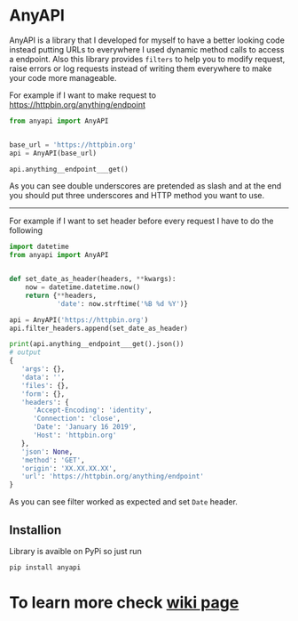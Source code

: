 # AnyAPI
AnyAPI is a library that I developed for myself to have a better looking code instead putting URLs to everywhere I used dynamic method calls to access a endpoint. Also this library provides `filters` to help you to modify request, raise errors or log requests instead of writing them everywhere to make your code more manageable.

For example if I want to make request to https://httpbin.org/anything/endpoint
```python
from anyapi import AnyAPI


base_url = 'https://httpbin.org'
api = AnyAPI(base_url)

api.anything__endpoint___get()
```
As you can see double underscores are pretended as slash and at the end you should put three underscores and HTTP method you want to use.

***

For example if I want to set header before every request I have to do the following
```python
import datetime
from anyapi import AnyAPI


def set_date_as_header(headers, **kwargs):
    now = datetime.datetime.now()
    return {**headers,
            'date': now.strftime('%B %d %Y')}

api = AnyAPI('https://httpbin.org')
api.filter_headers.append(set_date_as_header)

print(api.anything__endpoint___get().json())
# output
{
   'args': {},
   'data': '',
   'files': {},
   'form': {},
   'headers': {
      'Accept-Encoding': 'identity',
      'Connection': 'close',
      'Date': 'January 16 2019',
      'Host': 'httpbin.org'
   },
   'json': None,
   'method': 'GET',
   'origin': 'XX.XX.XX.XX',
   'url': 'https://httpbin.org/anything/endpoint'
}
```
As you can see filter worked as expected and set `Date` header.

## Installion
Library is avaible on PyPi so just run

```
pip install anyapi
```

# To learn more check [wiki page](https://github.com/FKLC/AnyAPI/wiki/)
